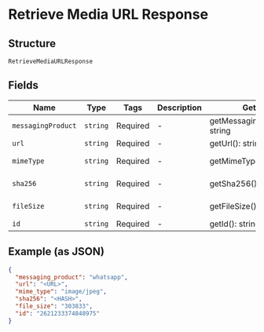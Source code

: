
# Retrieve Media URL Response

## Structure

`RetrieveMediaURLResponse`

## Fields

| Name | Type | Tags | Description | Getter | Setter |
|  --- | --- | --- | --- | --- | --- |
| `messagingProduct` | `string` | Required | - | getMessagingProduct(): string | setMessagingProduct(string messagingProduct): void |
| `url` | `string` | Required | - | getUrl(): string | setUrl(string url): void |
| `mimeType` | `string` | Required | - | getMimeType(): string | setMimeType(string mimeType): void |
| `sha256` | `string` | Required | - | getSha256(): string | setSha256(string sha256): void |
| `fileSize` | `string` | Required | - | getFileSize(): string | setFileSize(string fileSize): void |
| `id` | `string` | Required | - | getId(): string | setId(string id): void |

## Example (as JSON)

```json
{
  "messaging_product": "whatsapp",
  "url": "<URL>",
  "mime_type": "image/jpeg",
  "sha256": "<HASH>",
  "file_size": "303833",
  "id": "2621233374848975"
}
```

